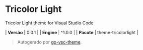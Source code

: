 # Tricolor Light

Tricolor Light theme for Visual Studio Code

| **Versão** | 0.0.1 |
| **Engine** | ^1.0.0 |
| **Pacote** | theme-tricolorlight |

> Autogerado por [go-vsc-theme](https://github.com/natalbu/go-vsc-theme).
